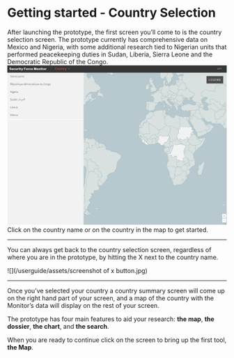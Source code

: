 # **Getting started - Country Selection**

After launching the prototype, the first screen you’ll come to is the country selection screen. The prototype currently has comprehensive data on Mexico and Nigeria, with some additional research tied to Nigerian units that performed peacekeeping duties in Sudan, Liberia, Sierra Leone and the Democratic Republic of the Congo.
![Selecting a country to get started](/userguide/assets/coutnryselection.jpg)
Click on the country name or on the country in the map to get started.

---

You can always get back to the country selection screen, regardless of where you are in the prototype, by hitting the X next to the country name.

![](/userguide/assets/screenshot of x button.jpg)

---

Once you’ve selected your country a country summary screen will come up on the right hand part of your screen, and a map of the country with the Monitor’s data will display on the rest of your screen.

The prototype has four main features to aid your research: **the map**, **the dossier**, **the chart**, and **the search**.

When you are ready to continue click on the screen to bring up the first tool, **the Map**.

